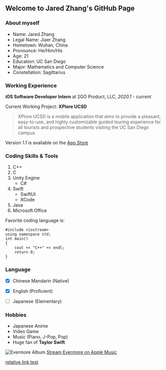 ## Welcome to Jared Zhang's GitHub Page

### About myself
- Name: Jared Zhang
- Legal Name: Jiaer Zhang
- Hometown: Wuhan, China
- Pronounce: He/Him/His
- Age: 21
- Education: UC San Diego
- Major: Mathematics and Computer Science
- Constellation: Sagittarius

### Working Experience

**iOS Software Developer Intern** at 2GO Product, LLC, *2020.1 - current*

Current Working Project: **XPlore UCSD**

> XPlore UCSD is a mobile application that aims to provide a pleasant, easy-to-use, and highly customizable guided touring experience for all tourists and prospective students visiting the UC San Diego campus.

Version 1.1 is avaliable on the [App Store](https://apps.apple.com/us/app/xplore-ucsd/id1534251313)

### Coding Skills & Tools

1. C++
2. C
3. Unity Engine
	- C#
4. Swift
	- SwiftUI
	- XCode
5. Java
6. Microsoft Office

Favorite coding language is:
```
#include <iostream>
using namespace std;
int main()
{
	cout << "C++" << endl;
	return 0;
}
```

### Language

- [x] Chinese Mandarin (Native)
- [x] English (Proficient)
- [ ] Japanese (Elementary)


### Hobbies

- Japanese Anime
- Video Game
- Music (Piano, J-Pop, Pop)
- Huge fan of **Taylor Swift**

![Evermore Album](https://cache.umusic.com/_sites/_halo/taylorswift/x6/images/evermore-desktop-v2.jpg)
[Stream Evermore on Apple Music](https://music.apple.com/us/album/1544268281?uo=4&app=music&at=1001lIFR&lId=22665435&cId=WE&sr=2&src=Linkfire&itscg=30440&itsct=catchall_p2&ct=LFV_5fba7da575b41d2a75757bb329b7ca0e&ls=1) 


[relative link test](./_config.yml)
